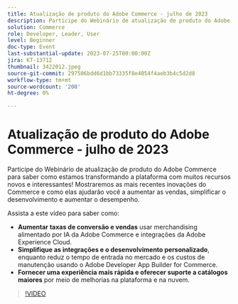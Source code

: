 ```yaml
---
title: Atualização de produto do Adobe Commerce - julho de 2023
description: Participe do Webinário de atualização de produto do Adobe Commerce para saber como estamos transformando a plataforma com muitos recursos novos e interessantes! Mostraremos as mais recentes inovações do Commerce e como elas ajudarão você a aumentar as vendas, simplificar o desenvolvimento e aumentar o desempenho. Assista a este vídeo para saber como - Aumentar as taxas de conversão e vendas usando o merchandising alimentado por IA da Adobe Commerce e integrações da Adobe Experience Cloud.  Simplifique as integrações e o desenvolvimento personalizado e, ao mesmo tempo, reduza o tempo de comercialização e os custos de manutenção usando o Adobe Developer App Builder for Commerce.  Ofereça uma experiência mais rápida e suporte a catálogos maiores por meio de melhorias na plataforma e na nuvem.
solution: Commerce
role: Developer, Leader, User
level: Beginner
doc-type: Event
last-substantial-update: 2023-07-25T00:00:00Z
jira: KT-13712
thumbnail: 3422012.jpeg
source-git-commit: 297506bdd6d1bb73335f8e4054f4aeb3b4c5d2d8
workflow-type: tm+mt
source-wordcount: '200'
ht-degree: 0%

---
```



# Atualização de produto do Adobe Commerce - julho de 2023

Participe do Webinário de atualização de produto do Adobe Commerce para saber como estamos transformando a plataforma com muitos recursos novos e interessantes! Mostraremos as mais recentes inovações do Commerce e como elas ajudarão você a aumentar as vendas, simplificar o desenvolvimento e aumentar o desempenho.

Assista a este vídeo para saber como:
* **Aumentar taxas de conversão e vendas** usar merchandising alimentado por IA da Adobe Commerce e integrações da Adobe Experience Cloud.
* **Simplifique as integrações e o desenvolvimento personalizado**, enquanto reduz o tempo de entrada no mercado e os custos de manutenção usando o Adobe Developer App Builder for Commerce.
* **Fornecer uma experiência mais rápida e oferecer suporte a catálogos maiores** por meio de melhorias na plataforma e na nuvem.

>[!VIDEO](https://video.tv.adobe.com/v/3422012/?learn=on)